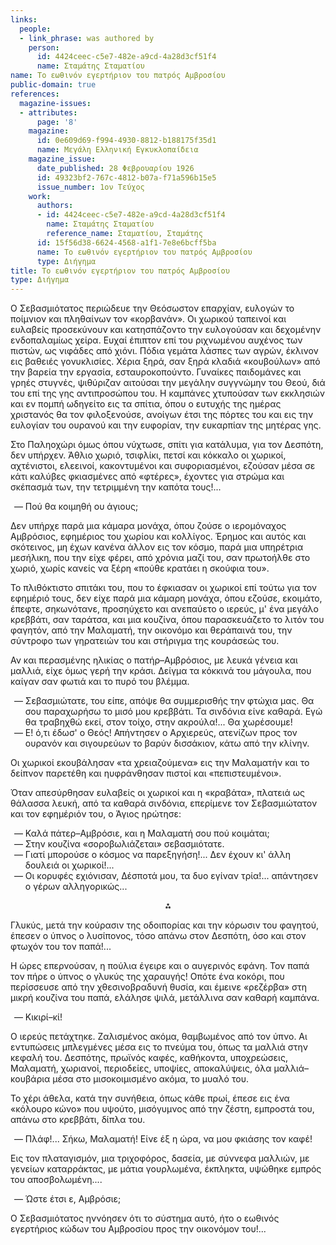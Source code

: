 ```yaml
---
links:
  people:
  - link_phrase: was authored by
    person:
      id: 4424ceec-c5e7-482e-a9cd-4a28d3cf51f4
      name: Σταμάτης Σταματίου
name: Το εωθινόν εγερτήριον του πατρός Αμβροσίου
public-domain: true
references:
  magazine-issues:
  - attributes:
      page: '8'
    magazine:
      id: 0e609d69-f994-4930-8812-b188175f35d1
      name: Μεγάλη Ελληνική Εγκυκλοπαίδεια
    magazine_issue:
      date_published: 28 Φεβρουαρίου 1926
      id: 49323bf2-767c-4812-b07a-f71a596b15e5
      issue_number: 1ον Τεύχος
    work:
      authors:
      - id: 4424ceec-c5e7-482e-a9cd-4a28d3cf51f4
        name: Σταμάτης Σταματίου
        reference_name: Σταματίου, Σταμάτης
      id: 15f56d38-6624-4568-a1f1-7e8e6bcff5ba
      name: Το εωθινόν εγερτήριον του πατρός Αμβροσίου
      type: Διήγημα
title: Το εωθινόν εγερτήριον του πατρός Αμβροσίου
type: Διήγημα
---
```


<main class="content" itemprop="text">
<p>Ο Σεβασμιότατος περιώδευε την Θεόσωστον επαρχίαν, ευλογών το ποίμνιον και πληθαίνων τον «κορβανάν». Οι χωρικού ταπεινοί
και ευλαβείς προσεκύνουν και κατησπάζοντο την ευλογούσαν και δεχομένην ενδοπαλαμίως χείρα. Ευχαί έπιπτον επί του
ριχνωμένου αυχένος των πιστών, ως νιφάδες από χιόνι. Πόδια γεμάτα λάσπες των αγρών, έκλινον εις βαθειές γονυκλισίες.
Χέρια ξηρά, σαν ξηρά κλαδιά «κουβούλων» από την βαρεία την εργασία, εσταυροκοπούντο. Γυναίκες παιδομάνες και γρηές
στυγνές, ψιθύριζαν αιτούσαι την μεγάλην συγγνώμην του Θεού, διά του επί της γης αντιπροσώπου του. Η καμπάνες χτυπούσαν
των εκκλησιών και εν πομπή ωδηγείτο εις τα σπίτια, όπου ο ευτυχής της ημέρας χριστανός θα τον φιλοξενούσε, ανοίγων έτσι
της πόρτες του και εις την ευλογίαν του ουρανού και την ευφορίαν, την ευκαρπίαν της μητέρας γης.</p>

<p>Στο Παληοχώρι όμως όπου νύχτωσε, σπίτι για κατάλυμα, για τον Δεσπότη, δεν υπήρχεν. Άθλιο χωριό, τσιφλίκι, πετσί και
κόκκαλο οι χωρικοί, αχτένιστοι, ελεεινοί, κακοντυμένοι και συφοριασμένοι, εζούσαν μέσα σε κάτι καλύβες φκιασμένες από
«φτέρες», έχοντες για στρώμα και σκέπασμά των, την τετριμμένη την καπότα τους!...</p>

<ol style="list-style-type: '&mdash; '">
  <li>Πού θα κοιμηθή ου άγιους;</li>
</ol>

<p>Δεν υπήρχε παρά μια κάμαρα μονάχα, όπου ζούσε ο ιερομόναχος Αμβρόσιος, εφημέριος του χωρίου και κολλίγος. Έρημος και
αυτός και σκότεινος, μη έχων κανένα άλλον εις τον κόσμο, παρά μια υπηρέτρια μεσήλικη, που την είχε φέρει, από χρόνια
μαζί του, σαν πρωτοήλθε στο χωριό, χωρίς κανείς να ξέρη «πούθε κρατάει η σκούφια του».</p>

<p>Το πλιθόκτιστο σπιτάκι του, που το έφκιασαν οι χωρικοί επί τούτω για τον εφημέριό τους, δεν είχε παρά μια κάμαρη μονάχα,
όπου εζούσε, εκοιμάτο, έπεφτε, σηκωνότανε, προσηύχετο και ανεπαύετο ο ιερεύς, μ' ένα μεγάλο κρεββάτι, σαν ταράτσα, και
μια κουζίνα, όπου παρασκευάζετο το λιτόν του φαγητόν, από την Μαλαματή, την οικονόμο και θεράπαινά του, την σύντροφο των
γηρατειών του και στήριγμα της κουράσεώς του.</p>

<p>Αν και περασμένης ηλικίας ο πατήρ&ndash;Αμβρόσιος, με λευκά γένεια και μαλλιά, είχε όμως γερή την κράσι. Δείγμα τα
κόκκινά του μάγουλα, που καίγαν σαν φωτιά και το πυρό του βλέμμα.</p>

<ol style="list-style-type: '&mdash; '">
  <li>
    Σεβασμιώτατε, του είπε, απόψε θα συμμερισθής την φτώχια μας. Θα σου παραχωρήσω το μισό μου κρεββάτι. Τα σινδόνια
    είνε καθαρά. Εγώ θα τραβηχθώ εκεί, στον τοίχο, στην ακρούλα!... Θα χωρέσουμε!
  </li>
  <li>
    Ε! ό,τι έδωσ' ο Θεός! Απήντησεν ο Αρχιερεύς, ατενίζων προς τον ουρανόν και σιγουρεύων το βαρύν δισσάκιον, κάτω από
    την κλίνην.
  </li>
</ol>

<p>Οι χωρικοί εκουβάλησαν «τα χρειαζούμενα» εις την Μαλαματήν και το δείπνον παρετέθη και ηυφράνθησαν πιστοί και
«πεπιστευμένοι».</p>

<p>Όταν απεσύρθησαν ευλαβείς οι χωρικοί και η «κραβάτα», πλατειά ως θάλασσα λευκή, από τα καθαρά σινδόνια, επερίμενε τον
Σεβασμιώτατον και τον εφημέριόν του, ο Άγιος ηρώτησε:</p>

<ol style="list-style-type: '&mdash; '">
  <li>Καλά πάτερ&ndash;Αμβρόσιε, και η Μαλαματή σου πού κοιμάται;</li>
  <li>Στην κουζίνα «σοροβωλιάζεται» σεβασμιότατε.</li>
  <li>Γιατί μπορούσε ο κόσμος να παρεξηγήση!... Δεν έχουν κι' άλλη δουλειά οι χωρικοί!...</li>
  <li>Οι κορυφές εχιόνισαν, Δέσποτά μου, τα δυο εγίναν τρία!... απάντησεν ο γέρων αλληγορικώς...</li>
</ol>

<div style="text-align: center; margin-bottom: 1em">⁂</div>

<p>Γλυκύς, μετά την κούρασιν της οδοιπορίας και την κόρωσιν του φαγητού, έπεσεν ο ύπνος ο λυσίπονος, τόσο απάνω στον
Δεσπότη, όσο και στον φτωχόν του τον παπά!...</p>

<p>Η ώρες επερνούσαν, η πούλια έγειρε και ο αυγερινός εφάνη. Τον παπά τον πήρε ο ύπνος ο γλυκύς της χαραυγής! Οπότε ένα
κοκόρι, που περίσσευσε από την χθεσινοβραδυνή θυσία, και έμεινε «ρεζέρβα» στη μικρή κουζίνα του παπά, ελάλησε ψιλά,
μετάλλινα σαν καθαρή καμπάνα.</p>

<ol style="list-style-type: '&mdash; '">
  <li>Κικιρί&ndash;κί!</li>
</ol>

<p>Ο ιερεύς πετάχτηκε. Ζαλισμένος ακόμα, θαμβωμένος από τον ύπνο. Αι εντυπώσεις μπλεγμένες μέσα εις το πνεύμα του, όπως τα
μαλλιά στην κεφαλή του. Δεσπότης, πρωϊνός καφές, καθήκοντα, υποχρεώσεις, Μαλαματή, χωριανοί, περιοδείες, υποψίες,
αποκαλύψεις, όλα μαλλιά&ndash;κουβάρια μέσα στο μισοκοιμισμένο ακόμα, το μυαλό του.</p>

<p>Το χέρι άθελα, κατά την συνήθεια, όπως κάθε πρωί, έπεσε εις ένα «κόλουρο κώνο» που υψούτο, μισόγυμνος από την ζέστη,
εμπροστά του, απάνω στο κρεββάτι, δίπλα του.</p>

<ol style="list-style-type: '&mdash; '">
  <li>Πλάφ!... Σήκω, Μαλαματή! Είνε έξ η ώρα, να μου φκιάσης τον καφέ!</li>
</ol>

<p>Εις τον πλαταγισμόν, μια τριχοφόρος, δασεία, με σύννεφα μαλλιών, με γενείων καταρράκτας, με μάτια γουρλωμένα, έκπληκτα,
υψώθηκε εμπρός του αποσβολωμένη....</p>

<ol style="list-style-type: '&mdash; '">
  <li>Ώστε έτσι ε, Αμβρόσιε;</li>
</ol>

<p>Ο Σεβασμιότατος ηννόησεν ότι το σύστημα αυτό, ήτο ο εωθινός εγερτήριος κώδων του Αμβροσίου προς την οικονόμον του!...</p>
</main>
